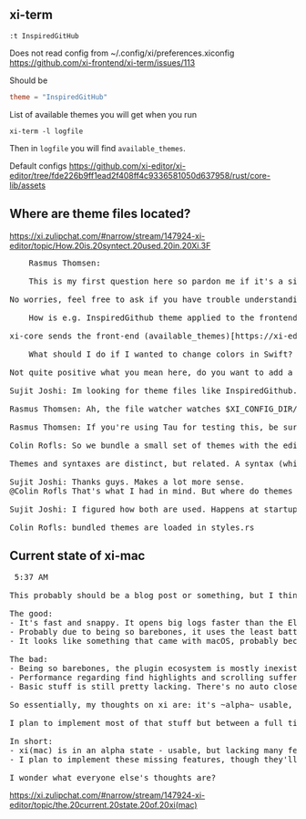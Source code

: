 ## xi-term

`:t InspiredGitHub`

Does not read config from ~/.config/xi/preferences.xiconfig https://github.com/xi-frontend/xi-term/issues/113

Should be

```toml
theme = "InspiredGitHub"
```

List of available themes you will get when you run

`xi-term -l logfile`

Then in `logfile` you will find `available_themes`.

Default configs https://github.com/xi-editor/xi-editor/tree/fde226b9ff1ead2f408ff4c9336581050d637958/rust/core-lib/assets

## Where are theme files located?

https://xi.zulipchat.com/#narrow/stream/147924-xi-editor/topic/How.20is.20syntect.20used.20in.20Xi.3F

<pre>
    Rasmus Thomsen:

    This is my first question here so pardon me if it's a silly one

No worries, feel free to ask if you have trouble understanding something

    How is e.g. InspiredGithub theme applied to the frontend

xi-core sends the front-end (available_themes)[https://xi-editor.io/docs/frontend-protocol.html#available_themes] during start, and the frontend can set a theme itself (e.g. by user selection) or xi can send set_theme.

    What should I do if I wanted to change colors in Swift?

Not quite positive what you mean here, do you want to add a new theme to Xi?

Sujit Joshi: Im looking for theme files like InspiredGithub.theme, SolarizedDark.theme, etc. so I can change them and see if new notify works as expected. In a way, create my own theme.

Rasmus Thomsen: Ah, the file watcher watches $XI_CONFIG_DIR/themes (see core-lib/src/config.rs get_themes_dir)

Rasmus Thomsen: If you're using Tau for testing this, be sure to set the mentioned $XI_CONFIG_DIR during compilation, Tau doesn't set a config dir otherwise (because it doesn't use file based config anymore). Then create $XI_CONFIG_DIR/themes (or let Xi create it for you, it should do thst on first start) and put a .tmTheme file in there

Colin Rofls: So we bundle a small set of themes with the editor, which are compiled in, but we will also watch the directory mentioned above. on macos this is ~/Library/Application\ Support/XiEditor/themes.

Themes and syntaxes are distinct, but related. A syntax (which describes how to handle a language) basically assigns different named scopes to regions of the file, but doesn't say anything about what color they should be. A theme, on the other hand, provides a mechanism for taking a scope and returning an appropriate color/style.

Sujit Joshi: Thanks guys. Makes a lot more sense.
@Colin Rofls That's what I had in mind. But where do themes and syntaxes meet?

Sujit Joshi: I figured how both are used. Happens at startup in tabs.rs. Still dont know where the bundled theme files reside but I can live with that for now. Thanks again guys.

Colin Rofls: bundled themes are loaded in styles.rs
</pre>

## Current state of xi-mac

<pre>
 5:37 AM

This probably should be a blog post or something, but I think it could also belong here. I've been using xi(mac) as my daily driver editor (with my implementation of quick open). Great thanks for all the xi authors for creating xi as it is today. I currently use it to read logs, write .md notes and develop Rust. Here are some of my thoughts:

The good:
- It's fast and snappy. It opens big logs faster than the Electron editors, and only losing out to Sublime.
- Probably due to being so barebones, it uses the least battery out of all my editors, barring the really simple ones like TextEdit.
- It looks like something that came with macOS, probably because xi-mac is using mostly default elements.

The bad:
- Being so barebones, the plugin ecosystem is mostly inexistent. The only real plugin is probably syntect (which is awesome).
- Performance regarding find highlights and scrolling suffers in very big files. I've been reading logs that range from 5MB to 10MB, and xi clearly lags behind Sublime when typing a find query for example.
- Basic stuff is still pretty lacking. There's no auto close for brackets (though it's pretty easy to implement I think), for one. There's no code completion, or gotodef yet. No sidebar or workspaces.

So essentially, my thoughts on xi are: it's ~alpha~ usable, but lacking in many ways. I'm probably mega biased but I think there is definitely a market for a performant, hackable editor. See alacritty, which is still also barebones at the moment but is winning the hearts of many due to its Rust-backed performance. In the meantime, the bad stuff I outlined above translates into a personal roadmap for me of sorts.

I plan to implement most of that stuff but between a full time job, home responsibilities and my love for video games, there's only so much time I can work on xi. That is not to say I won't do it, in fact I've greatly enjoyed my time working on stuff here, and I've learnt so much about Rust and programming in general.

In short:
- xi(mac) is in an alpha state - usable, but lacking many features
- I plan to implement these missing features, though they'll probably take a long time.

I wonder what everyone else's thoughts are?
</pre>

https://xi.zulipchat.com/#narrow/stream/147924-xi-editor/topic/the.20current.20state.20of.20xi(mac)
